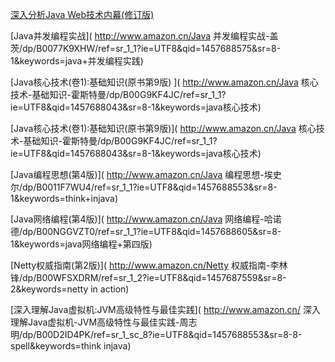 [深入分析Java Web技术内幕(修订版) ](
http://www.amazon.cn/3/dp/B00MHJJRTC/ref=sr_1_1?ie=UTF8&qid=1457688219&sr=8-1&keywords= )

[Java并发编程实战](
http://www.amazon.cn/Java 并发编程实战-盖茨/dp/B0077K9XHW/ref=sr_1_1?ie=UTF8&qid=1457688575&sr=8-1&keywords=java+并发编程实践)

[Java核心技术(卷1):基础知识(原书第9版) ](
http://www.amazon.cn/Java 核心技术-基础知识-霍斯特曼/dp/B00G9KF4JC/ref=sr_1_1?ie=UTF8&qid=1457688043&sr=8-1&keywords=java核心技术)

[Java核心技术(卷1):基础知识(原书第9版)](
http://www.amazon.cn/Java 核心技术-基础知识-霍斯特曼/dp/B00G9KF4JC/ref=sr_1_1?ie=UTF8&qid=1457688043&sr=8-1&keywords=java核心技术)

[Java编程思想(第4版)](
http://www.amazon.cn/Java 编程思想-埃史尔/dp/B0011F7WU4/ref=sr_1_1?ie=UTF8&qid=1457688553&sr=8-1&keywords=think+injava)

[Java网络编程(第4版)](
http://www.amazon.cn/Java 网络编程-哈诺德/dp/B00NGGVZT0/ref=sr_1_1?ie=UTF8&qid=1457688605&sr=8-1&keywords=java网络编程+第四版)

[Netty权威指南(第2版)](
http://www.amazon.cn/Netty 权威指南-李林锋/dp/B00WFSXDRM/ref=sr_1_2?ie=UTF8&qid=1457687559&sr=8-2&keywords=netty in action)
 
[深入理解Java虚拟机:JVM高级特性与最佳实践](
http://www.amazon.cn/ 深入理解Java虚拟机-JVM高级特性与最佳实践-周志明/dp/B00D2ID4PK/ref=sr_1_sc_8?ie=UTF8&qid=1457688553&sr=8-8-spell&keywords=think injava)
